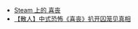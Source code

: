 - [Steam 上的 喜丧](https://store.steampowered.com/app/2182400/_/)
- [【散人】中式恐怖《喜丧》扒开囚笼见真相](https://www.bilibili.com/video/BV1er421V7iC/)
